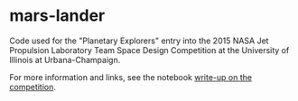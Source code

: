 # mars-lander

Code used for the "Planetary Explorers" entry into the 2015 NASA Jet Propulsion Laboratory Team Space Design Competition at the University of Illinois at Urbana-Champaign.

For more information and links, see the notebook [write-up on the competition](nb/nn-nb.ipynb).
